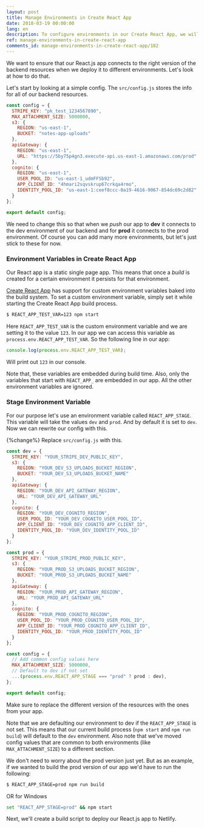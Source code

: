 ```yaml
---
layout: post
title: Manage Environments in Create React App
date: 2018-03-19 00:00:00
lang: en
description: To configure environments in our Create React App, we will create a new custom environment variable. We will use this as a part of our build process and set the config based on environment that we are targeting.
ref: manage-environments-in-create-react-app
comments_id: manage-environments-in-create-react-app/182
---
```


We want to ensure that our React.js app connects to the right version of the backend resources when we deploy it to different environments. Let's look at how to do that.

Let's start by looking at a simple config. The `src/config.js` stores the info for all of our backend resources.

``` js
const config = {
  STRIPE_KEY: "pk_test_1234567890",
  MAX_ATTACHMENT_SIZE: 5000000,
  s3: {
    REGION: "us-east-1",
    BUCKET: "notes-app-uploads"
  },
  apiGateway: {
    REGION: "us-east-1",
    URL: "https://5by75p4gn3.execute-api.us-east-1.amazonaws.com/prod"
  },
  cognito: {
    REGION: "us-east-1",
    USER_POOL_ID: "us-east-1_udmFFSb92",
    APP_CLIENT_ID: "4hmari2sqvskrup67crkqa4rmo",
    IDENTITY_POOL_ID: "us-east-1:ceef8ccc-0a19-4616-9067-854dc69c2d82"
  }
};

export default config;
```

We need to change this so that when we *push* our app to **dev** it connects to the dev environment of our backend and for **prod** it connects to the prod environment. Of course you can add many more environments, but let's just stick to these for now.

### Environment Variables in Create React App

Our React app is a static single page app. This means that once a *build* is created for a certain environment it persists for that environment.

[Create React App](https://create-react-app.dev/docs/adding-custom-environment-variables/) has support for custom environment variables baked into the build system. To set a custom environment variable, simply set it while starting the Create React App build process.

``` bash
$ REACT_APP_TEST_VAR=123 npm start
```

Here `REACT_APP_TEST_VAR` is the custom environment variable and we are setting it to the value `123`. In our app we can access this variable as `process.env.REACT_APP_TEST_VAR`. So the following line in our app:

``` js
console.log(process.env.REACT_APP_TEST_VAR);
```

Will print out `123` in our console.

Note that, these variables are embedded during build time. Also, only the variables that start with `REACT_APP_` are embedded in our app. All the other environment variables are ignored.

### Stage Environment Variable

For our purpose let's use an environment variable called `REACT_APP_STAGE`. This variable will take the values `dev` and `prod`. And by default it is set to `dev`. Now we can rewrite our config with this.

{%change%} Replace `src/config.js` with this.

``` js
const dev = {
  STRIPE_KEY: "YOUR_STRIPE_DEV_PUBLIC_KEY",
  s3: {
    REGION: "YOUR_DEV_S3_UPLOADS_BUCKET_REGION",
    BUCKET: "YOUR_DEV_S3_UPLOADS_BUCKET_NAME"
  },
  apiGateway: {
    REGION: "YOUR_DEV_API_GATEWAY_REGION",
    URL: "YOUR_DEV_API_GATEWAY_URL"
  },
  cognito: {
    REGION: "YOUR_DEV_COGNITO_REGION",
    USER_POOL_ID: "YOUR_DEV_COGNITO_USER_POOL_ID",
    APP_CLIENT_ID: "YOUR_DEV_COGNITO_APP_CLIENT_ID",
    IDENTITY_POOL_ID: "YOUR_DEV_IDENTITY_POOL_ID"
  }
};

const prod = {
  STRIPE_KEY: "YOUR_STRIPE_PROD_PUBLIC_KEY",
  s3: {
    REGION: "YOUR_PROD_S3_UPLOADS_BUCKET_REGION",
    BUCKET: "YOUR_PROD_S3_UPLOADS_BUCKET_NAME"
  },
  apiGateway: {
    REGION: "YOUR_PROD_API_GATEWAY_REGION",
    URL: "YOUR_PROD_API_GATEWAY_URL"
  },
  cognito: {
    REGION: "YOUR_PROD_COGNITO_REGION",
    USER_POOL_ID: "YOUR_PROD_COGNITO_USER_POOL_ID",
    APP_CLIENT_ID: "YOUR_PROD_COGNITO_APP_CLIENT_ID",
    IDENTITY_POOL_ID: "YOUR_PROD_IDENTITY_POOL_ID"
  }
};

const config = {
  // Add common config values here
  MAX_ATTACHMENT_SIZE: 5000000,
  // Default to dev if not set
  ...(process.env.REACT_APP_STAGE === "prod" ? prod : dev),
};

export default config;
```

Make sure to replace the different version of the resources with the ones from your app.

Note that we are defaulting our environment to dev if the `REACT_APP_STAGE` is not set. This means that our current build process (`npm start` and `npm run build`) will default to the `dev` environment. Also note that we've moved config values that are common to both environments (like `MAX_ATTACHMENT_SIZE`) to a different section.

We don't need to worry about the prod version just yet. But as an example, if we wanted to build the prod version of our app we'd have to run the following:

``` bash
$ REACT_APP_STAGE=prod npm run build
```

OR for Windows
``` bash
set "REACT_APP_STAGE=prod" && npm start
```

Next, we'll create a build script to deploy our React.js app to Netlify.
